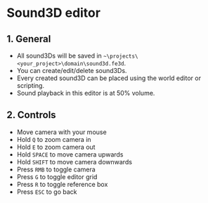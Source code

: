# Sound3D editor

## 1. General

- All sound3Ds will be saved in `~\projects\<your_project>\domain\sound3d.fe3d`.
- You can create/edit/delete sound3Ds.
- Every created sound3D can be placed using the world editor or scripting.
- Sound playback in this editor is at 50% volume.

## 2. Controls

- Move camera with your mouse
- Hold `Q` to zoom camera in
- Hold `E` to zoom camera out
- Hold `SPACE` to move camera upwards
- Hold `SHIFT` to move camera downwards
- Press `RMB` to toggle camera
- Press `G` to toggle editor grid
- Press `R` to toggle reference box
- Press `ESC` to go back
